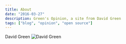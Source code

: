 ```yaml
---
title: About
date: "2016-03-27"
description: Green's Opinion, a site from David Green
tags: ["blog", "opinion", "open source"]
---
```


David Green
![David Green]({{urls.media}}/dgreen.jpg "David Green")
